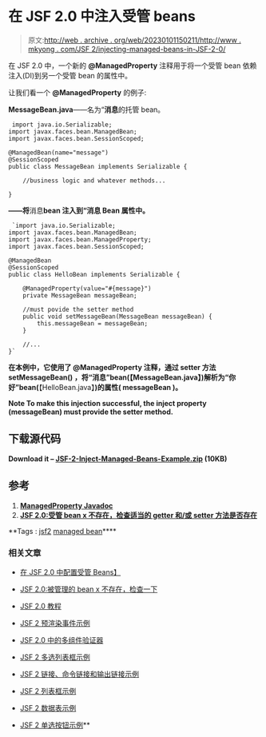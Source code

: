 # 在 JSF 2.0 中注入受管 beans

> 原文:[http://web . archive . org/web/20230101150211/http://www . mkyong . com/JSF 2/injecting-managed-beans-in-JSF-2-0/](http://web.archive.org/web/20230101150211/http://www.mkyong.com/jsf2/injecting-managed-beans-in-jsf-2-0/)

在 JSF 2.0 中，一个新的 **@ManagedProperty** 注释用于将一个受管 bean 依赖注入(DI)到另一个受管 bean 的属性中。

让我们看一个 **@ManagedProperty** 的例子:

**MessageBean.java**——名为“**消息**的托管 bean。

```
 import java.io.Serializable;
import javax.faces.bean.ManagedBean;
import javax.faces.bean.SessionScoped;

@ManagedBean(name="message")
@SessionScoped
public class MessageBean implements Serializable {

	//business logic and whatever methods...

} 
```

**——将**消息**bean 注入到“**消息 Bean** 属性中。**

```
 `import java.io.Serializable;
import javax.faces.bean.ManagedBean;
import javax.faces.bean.ManagedProperty;
import javax.faces.bean.SessionScoped;

@ManagedBean
@SessionScoped
public class HelloBean implements Serializable {

	@ManagedProperty(value="#{message}")
	private MessageBean messageBean;

	//must povide the setter method
	public void setMessageBean(MessageBean messageBean) {
		this.messageBean = messageBean;
	}

	//...
}` 
```

**在本例中，它使用了 **@ManagedProperty** 注释，通过 setter 方法 **setMessageBean()** ，将“消息”bean(【MessageBean.java】)解析为“你好”bean(**【HelloBean.java】**)的属性( **messageBean** )。**

****Note**
To make this injection successful, the inject property (**messageBean**) must provide the setter method.**

## **下载源代码**

**Download it – [JSF-2-Inject-Managed-Beans-Example.zip](http://web.archive.org/web/20201127022853/http://www.mkyong.com/wp-content/uploads/2010/09/JSF-2-Inject-Managed-Beans-Example.zip) (10KB)**

## **参考**

1.  **[ManagedProperty Javadoc](http://web.archive.org/web/20201127022853/http://download.oracle.com/javaee/6/api/javax/faces/bean/ManagedProperty.html)**
2.  **[JSF 2.0:受管 bean x 不存在，检查适当的 getter 和/或 setter 方法是否存在](http://web.archive.org/web/20201127022853/http://www.mkyong.com/jsf2/jsf-2-0-managed-bean-x-does-not-exist-check-that-appropriate-getter-andor-setter-methods-exist/)**

**Tags : [jsf2](http://web.archive.org/web/20201127022853/https://mkyong.com/tag/jsf2/) [managed bean](http://web.archive.org/web/20201127022853/https://mkyong.com/tag/managed-bean/)****<input type="hidden" id="mkyong-current-postId" value="7046">

### 相关文章

*   [在 JSF 2.0 中配置受管 Beans】](/web/20201127022853/https://www.mkyong.com/jsf2/configure-managed-beans-in-jsf-2-0/)
*   [JSF 2.0:被管理的 bean x 不存在，检查一下](/web/20201127022853/https://www.mkyong.com/jsf2/jsf-2-0-managed-bean-x-does-not-exist-check-that-appropriate-getter-andor-setter-methods-exist/)
*   [JSF 2.0 教程](/web/20201127022853/https://www.mkyong.com/tutorials/jsf-2-0-tutorials/)
*   [JSF 2 预渲染事件示例](/web/20201127022853/https://www.mkyong.com/jsf2/jsf-2-prerenderviewevent-example/)
*   [JSF 2.0 中的多组件验证器](/web/20201127022853/https://www.mkyong.com/jsf2/multi-components-validator-in-jsf-2-0/)

*   [JSF 2 多选列表框示例](/web/20201127022853/https://www.mkyong.com/jsf2/jsf-2-multiple-select-listbox-example/)
*   [JSF 2 链接、命令链接和输出链接示例](/web/20201127022853/https://www.mkyong.com/jsf2/jsf-2-link-commandlink-and-outputlink-example/)
*   [JSF 2 列表框示例](/web/20201127022853/https://www.mkyong.com/jsf2/jsf-2-listbox-example/)
*   [JSF 2 数据表示例](/web/20201127022853/https://www.mkyong.com/jsf2/jsf-2-datatable-example/)
*   [JSF 2 单选按钮示例](/web/20201127022853/https://www.mkyong.com/jsf2/jsf-2-radio-buttons-example/)**